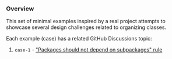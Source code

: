 ### Overview

This set of minimal examples inspired by a real project attempts to showcase several design challenges related to organizing classes.

Each example (case) has a related GitHub Discussions topic:

1. `case-1` - ["Packages should not depend on subpackages" rule](https://github.com/grimsa/practice--packaging/discussions/1)
